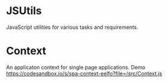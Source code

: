 # JSUtils
JavaScript utilities for various tasks and requirements.

# Context
An applicaton context for single page applications. Demo https://codesandbox.io/s/spa-context-eelfo?file=/src/Context.js
